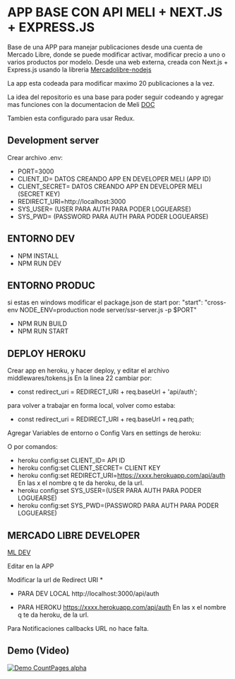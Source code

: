 # APP BASE CON API MELI + NEXT.JS + EXPRESS.JS

Base de una APP para manejar publicaciones desde una cuenta de Mercado Libre, donde se puede modificar activar, modificar precio a uno o varios productos por modelo.
Desde una web externa, creada con Next.js + Express.js usando la libreria [Mercadolibre-nodejs](https://github.com/pentagramacs/mercadolibre-nodejs) 

La app esta codeada para modificar maximo 20 publicaciones a la vez.

La idea del repositorio es una base para poder seguir codeando y agregar mas funciones con la documentacion de Meli [DOC](https://developers.mercadolibre.com.ar/es_ar/nodejs-es)

Tambien esta configurado para usar Redux.

## Development server

Crear archivo .env:
- PORT=3000
- CLIENT_ID= DATOS CREANDO APP EN DEVELOPER MELI (APP ID)
- CLIENT_SECRET= DATOS CREANDO APP EN DEVELOPER MELI (SECRET KEY)
- REDIRECT_URI=http://localhost:3000
- SYS_USER= (USER PARA AUTH PARA PODER LOGUEARSE)
- SYS_PWD= (PASSWORD PARA AUTH PARA PODER LOGUEARSE)

## ENTORNO DEV
- NPM INSTALL
- NPM RUN DEV

## ENTORNO PRODUC
si estas en windows modificar el package.json de start por:
		"start": "cross-env NODE_ENV=production node server/ssr-server.js -p $PORT"

- NPM RUN BUILD
- NPM RUN START

## DEPLOY HEROKU

Crear app en heroku, y hacer deploy, y editar el archivo middlewares/tokens.js
En la linea 22 cambiar por:
- const redirect_uri = REDIRECT_URI + req.baseUrl + 'api/auth';

para volver a trabajar en forma local, volver como estaba:
- 	const redirect_uri = REDIRECT_URI + req.baseUrl + req.path;

Agregar Variables de entorno o Config Vars en settings de heroku:

O por comandos:
- heroku config:set CLIENT_ID= API ID
- heroku config:set CLIENT_SECRET= CLIENT KEY
- heroku config:set REDIRECT_URI=https://xxxx.herokuapp.com/api/auth
En las x el nombre q te da heroku, de la url.
- heroku config:set SYS_USER=(USER PARA AUTH PARA PODER LOGUEARSE)
- heroku config:set SYS_PWD=(PASSWORD PARA AUTH PARA PODER LOGUEARSE)

## MERCADO LIBRE DEVELOPER
[ML DEV](https://developers.mercadolibre.com.ar/)

Editar en la APP 

Modificar la url de Redirect URI *
- PARA DEV LOCAL
http://localhost:3000/api/auth

- PARA HEROKU
https://xxxx.herokuapp.com/api/auth
En las x el nombre q te da heroku, de la url.

Para Notificaciones callbacks URL no hace falta.

## Demo (Video)
[![Demo CountPages alpha](https://j.gifs.com/5Qp4nx.gif)](https://www.youtube.com/watch?v=-MdFxTf0IIk)